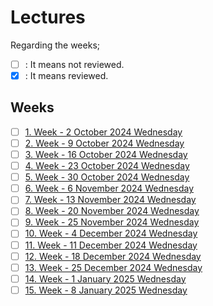# Lectures

Regarding the weeks;
- [ ] : It means not reviewed.
- [x] : It means reviewed.

## Weeks
- [ ] [1. Week - 2 October 2024 Wednesday](01_02_10_2024.md)
- [ ] [2. Week - 9 October 2024 Wednesday](02_09_10_2024.md)
- [ ] [3. Week - 16 October 2024 Wednesday](03_16_10_2024.md)
- [ ] [4. Week - 23 October 2024 Wednesday](04_23_10_2024.md)
- [ ] [5. Week - 30 October 2024 Wednesday](05_30_10_2024.md)
- [ ] [6. Week - 6 November 2024 Wednesday](06_06_11_2024.md)
- [ ] [7. Week - 13 November 2024 Wednesday](07_13_11_2024.md)
- [ ] [8. Week - 20 November 2024 Wednesday](08_20_11_2024.md)
- [ ] [9. Week - 25 November 2024 Wednesday](09_27_11_2024.md)
- [ ] [10. Week - 4 December 2024 Wednesday](10_04_12_2024.md)
- [ ] [11. Week - 11 December 2024 Wednesday](11_11_12_2024.md)
- [ ] [12. Week - 18 December 2024 Wednesday](12_18_12_2024.md)
- [ ] [13. Week - 25 December 2024 Wednesday](13_25_12_2024.md)
- [ ] [14. Week - 1 January 2025 Wednesday](14_01_12_2025.md)
- [ ] [15. Week - 8 January 2025 Wednesday](15_08_01_2025.md)
